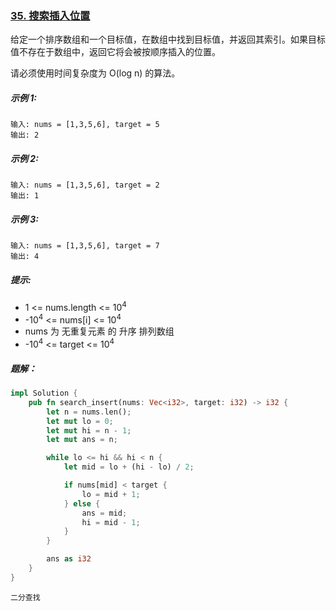 ### [35. 搜索插入位置](https://leetcode.cn/problems/search-insert-position/)

给定一个排序数组和一个目标值，在数组中找到目标值，并返回其索引。如果目标值不存在于数组中，返回它将会被按顺序插入的位置。

请必须使用时间复杂度为 O(log n) 的算法。

##### 示例 1:
```
输入: nums = [1,3,5,6], target = 5
输出: 2
```

##### 示例 2:
```
输入: nums = [1,3,5,6], target = 2
输出: 1
```

##### 示例 3:
```
输入: nums = [1,3,5,6], target = 7
输出: 4
```

##### 提示:
- 1 <= nums.length <= 10<sup>4</sup>
- -10<sup>4</sup> <= nums[i] <= 10<sup>4</sup>
- nums 为 无重复元素 的 升序 排列数组
- -10<sup>4</sup> <= target <= 10<sup>4</sup>

##### 题解：
```rust
impl Solution {
    pub fn search_insert(nums: Vec<i32>, target: i32) -> i32 {
        let n = nums.len();
        let mut lo = 0;
        let mut hi = n - 1;
        let mut ans = n;

        while lo <= hi && hi < n {
            let mid = lo + (hi - lo) / 2;

            if nums[mid] < target {
                lo = mid + 1;
            } else {
                ans = mid;
                hi = mid - 1;
            }
        }

        ans as i32
    }
}
```

`二分查找`
